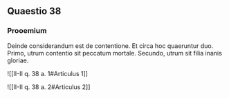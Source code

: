 ## Quaestio 38

### Prooemium

Deinde considerandum est de contentione. Et circa hoc quaeruntur duo. Primo, utrum contentio sit peccatum mortale. Secundo, utrum sit filia inanis gloriae.

![[II-II q. 38 a. 1#Articulus 1]]

![[II-II q. 38 a. 2#Articulus 2]]

